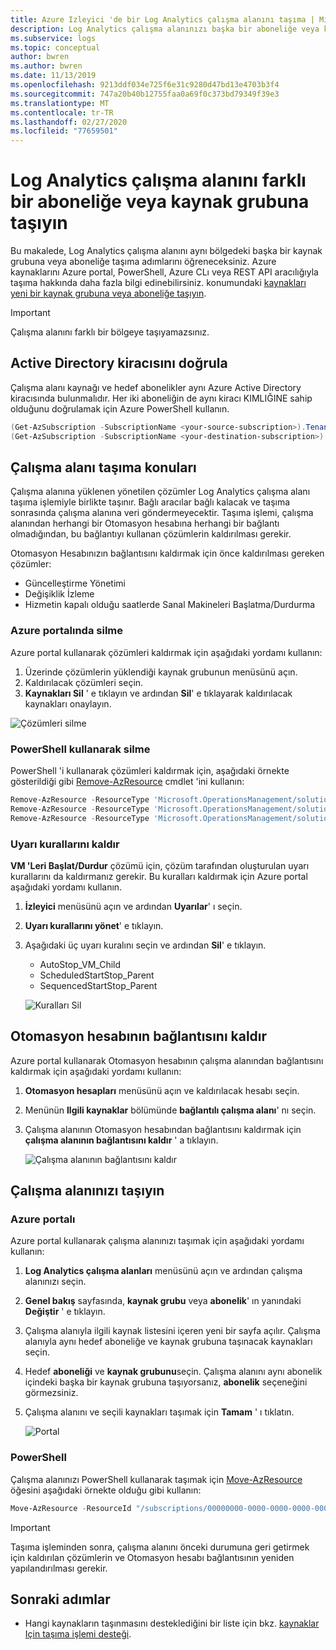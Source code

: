 ```yaml
---
title: Azure Izleyici 'de bir Log Analytics çalışma alanını taşıma | Microsoft Docs
description: Log Analytics çalışma alanınızı başka bir aboneliğe veya kaynak grubuna taşımayı öğrenin.
ms.subservice: logs
ms.topic: conceptual
author: bwren
ms.author: bwren
ms.date: 11/13/2019
ms.openlocfilehash: 9213ddf034e725f6e31c9280d47bd13e4703b3f4
ms.sourcegitcommit: 747a20b40b12755faa0a69f0c373bd79349f39e3
ms.translationtype: MT
ms.contentlocale: tr-TR
ms.lasthandoff: 02/27/2020
ms.locfileid: "77659501"
---
```

# <a name="move-a-log-analytics-workspace-to-different-subscription-or-resource-group"></a>Log Analytics çalışma alanını farklı bir aboneliğe veya kaynak grubuna taşıyın

Bu makalede, Log Analytics çalışma alanını aynı bölgedeki başka bir kaynak grubuna veya aboneliğe taşıma adımlarını öğreneceksiniz. Azure kaynaklarını Azure portal, PowerShell, Azure CLı veya REST API aracılığıyla taşıma hakkında daha fazla bilgi edinebilirsiniz. konumundaki [kaynakları yeni bir kaynak grubuna veya aboneliğe taşıyın](../../azure-resource-manager/management/move-resource-group-and-subscription.md). 

> [!IMPORTANT]
> Çalışma alanını farklı bir bölgeye taşıyamazsınız.

## <a name="verify-active-directory-tenant"></a>Active Directory kiracısını doğrula
Çalışma alanı kaynağı ve hedef abonelikler aynı Azure Active Directory kiracısında bulunmalıdır. Her iki aboneliğin de aynı kiracı KIMLIĞINE sahip olduğunu doğrulamak için Azure PowerShell kullanın.

``` PowerShell
(Get-AzSubscription -SubscriptionName <your-source-subscription>).TenantId
(Get-AzSubscription -SubscriptionName <your-destination-subscription>).TenantId
```

## <a name="workspace-move-considerations"></a>Çalışma alanı taşıma konuları
Çalışma alanına yüklenen yönetilen çözümler Log Analytics çalışma alanı taşıma işlemiyle birlikte taşınır. Bağlı aracılar bağlı kalacak ve taşıma sonrasında çalışma alanına veri göndermeyecektir. Taşıma işlemi, çalışma alanından herhangi bir Otomasyon hesabına herhangi bir bağlantı olmadığından, bu bağlantıyı kullanan çözümlerin kaldırılması gerekir.

Otomasyon Hesabınızın bağlantısını kaldırmak için önce kaldırılması gereken çözümler:

- Güncelleştirme Yönetimi
- Değişiklik İzleme
- Hizmetin kapalı olduğu saatlerde Sanal Makineleri Başlatma/Durdurma


### <a name="delete-in-azure-portal"></a>Azure portalında silme
Azure portal kullanarak çözümleri kaldırmak için aşağıdaki yordamı kullanın:

1. Üzerinde çözümlerin yüklendiği kaynak grubunun menüsünü açın.
2. Kaldırılacak çözümleri seçin.
3. **Kaynakları Sil** ' e tıklayın ve ardından **Sil**' e tıklayarak kaldırılacak kaynakları onaylayın.

![Çözümleri silme](media/move-workspace/delete-solutions.png)

### <a name="delete-using-powershell"></a>PowerShell kullanarak silme

PowerShell 'i kullanarak çözümleri kaldırmak için, aşağıdaki örnekte gösterildiği gibi [Remove-AzResource](/powershell/module/az.resources/remove-azresource?view=azps-2.8.0) cmdlet 'ini kullanın:

``` PowerShell
Remove-AzResource -ResourceType 'Microsoft.OperationsManagement/solutions' -ResourceName "ChangeTracking(<workspace-name>)" -ResourceGroupName <resource-group-name>
Remove-AzResource -ResourceType 'Microsoft.OperationsManagement/solutions' -ResourceName "Updates(<workspace-name>)" -ResourceGroupName <resource-group-name>
Remove-AzResource -ResourceType 'Microsoft.OperationsManagement/solutions' -ResourceName "Start-Stop-VM(<workspace-name>)" -ResourceGroupName <resource-group-name>
```

### <a name="remove-alert-rules"></a>Uyarı kurallarını kaldır
**VM 'Leri Başlat/Durdur** çözümü için, çözüm tarafından oluşturulan uyarı kurallarını da kaldırmanız gerekir. Bu kuralları kaldırmak için Azure portal aşağıdaki yordamı kullanın.

1. **İzleyici** menüsünü açın ve ardından **Uyarılar**' ı seçin.
2. **Uyarı kurallarını yönet**' e tıklayın.
3. Aşağıdaki üç uyarı kuralını seçin ve ardından **Sil**' e tıklayın.

   - AutoStop_VM_Child
   - ScheduledStartStop_Parent
   - SequencedStartStop_Parent

    ![Kuralları Sil](media/move-workspace/delete-rules.png)

## <a name="unlink-automation-account"></a>Otomasyon hesabının bağlantısını kaldır
Azure portal kullanarak Otomasyon hesabının çalışma alanından bağlantısını kaldırmak için aşağıdaki yordamı kullanın:

1. **Otomasyon hesapları** menüsünü açın ve kaldırılacak hesabı seçin.
2. Menünün **Ilgili kaynaklar** bölümünde **bağlantılı çalışma alanı**' nı seçin. 
3. Çalışma alanının Otomasyon hesabından bağlantısını kaldırmak için **çalışma alanının bağlantısını kaldır** ' a tıklayın.

    ![Çalışma alanının bağlantısını kaldır](media/move-workspace/unlink-workspace.png)

## <a name="move-your-workspace"></a>Çalışma alanınızı taşıyın

### <a name="azure-portal"></a>Azure portalı
Azure portal kullanarak çalışma alanınızı taşımak için aşağıdaki yordamı kullanın:

1. **Log Analytics çalışma alanları** menüsünü açın ve ardından çalışma alanınızı seçin.
2. **Genel bakış** sayfasında, **kaynak grubu** veya **abonelik**' ın yanındaki **Değiştir** ' e tıklayın.
3. Çalışma alanıyla ilgili kaynak listesini içeren yeni bir sayfa açılır. Çalışma alanıyla aynı hedef aboneliğe ve kaynak grubuna taşınacak kaynakları seçin. 
4. Hedef **aboneliği** ve **kaynak grubunu**seçin. Çalışma alanını aynı abonelik içindeki başka bir kaynak grubuna taşıyorsanız, **abonelik** seçeneğini görmezsiniz.
5. Çalışma alanını ve seçili kaynakları taşımak için **Tamam** ' ı tıklatın.

    ![Portal](media/move-workspace/portal.png)

### <a name="powershell"></a>PowerShell
Çalışma alanınızı PowerShell kullanarak taşımak için [Move-AzResource](/powershell/module/AzureRM.Resources/Move-AzureRmResource) öğesini aşağıdaki örnekte olduğu gibi kullanın:

``` PowerShell
Move-AzResource -ResourceId "/subscriptions/00000000-0000-0000-0000-000000000000/resourceGroups/MyResourceGroup01/providers/Microsoft.OperationalInsights/workspaces/MyWorkspace" -DestinationSubscriptionId "00000000-0000-0000-0000-000000000000" -DestinationResourceGroupName "MyResourceGroup02"
```



> [!IMPORTANT]
> Taşıma işleminden sonra, çalışma alanını önceki durumuna geri getirmek için kaldırılan çözümlerin ve Otomasyon hesabı bağlantısının yeniden yapılandırılması gerekir.


## <a name="next-steps"></a>Sonraki adımlar
- Hangi kaynakların taşınmasını desteklediğini bir liste için bkz. [kaynaklar Için taşıma işlemi desteği](../../azure-resource-manager/management/move-support-resources.md).
